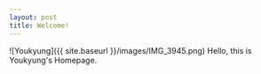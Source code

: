 ```yaml
---
layout: post
title: Welcome!
---
```


![Youkyung]({{ site.baseurl }}/images/IMG_3945.png) Hello, this is Youkyung's Homepage.
